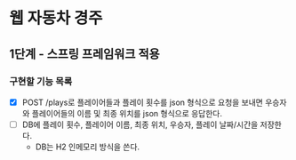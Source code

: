 # 웹  자동차 경주

## 1단계 - 스프링 프레임워크 적용

### 구현할 기능 목록

- [x] POST /plays로 플레이어들과 플레이 횟수를 json 형식으로 요청을 보내면
  우승자와 플레이어들의 이름 및 최종 위치를 json 형식으로 응답한다.
- [ ] DB에 플레이 횟수, 플레이어 이름, 최종 위치, 우승자, 플레이 날짜/시간을 저장한다.
    - DB는 H2 인메모리 방식을 쓴다.
